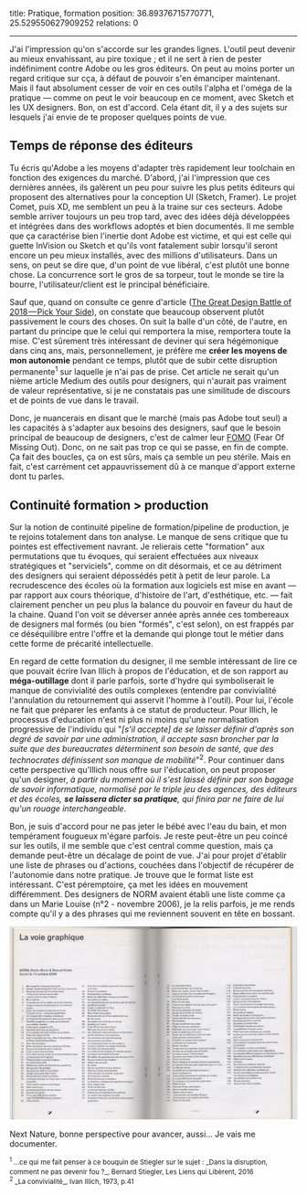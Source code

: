 title: Pratique, formation
position: 36.89376715770771, 25.529550627909252
relations: 0

---















































J'ai l'impression qu'on s'accorde sur les grandes lignes. L'outil peut devenir au mieux envahissant, au pire toxique ; et il ne sert à rien de pester indéfiniment contre Adobe ou les gros éditeurs. On peut au moins porter un regard critique sur cça, à défaut de pouvoir s'en émanciper maintenant. Mais il faut absolument cesser de voir en ces outils l'alpha et l'oméga de la pratique — comme on peut le voir beaucoup en ce moment, avec Sketch et les UX designers. Bon, on est d'accord. Cela étant dit, il y a des sujets sur lesquels j'ai envie de te proposer quelques points de vue.

## Temps de réponse des éditeurs
Tu écris qu'Adobe a les moyens d'adapter très rapidement leur toolchain en fonction des exigences du marché. D'abord, j'ai l'impression que ces dernières années, ils galèrent un peu pour suivre les plus petits éditeurs qui proposent des alternatives pour la conception UI (Sketch, Framer). Le projet Comet, puis XD, me semblent un peu à la traine sur ces secteurs. Adobe semble arriver toujours un peu trop tard, avec des idées déjà développées et intégrées dans des workflows adoptés et bien documentés.
Il me semble que ça caractérise bien l'inertie dont Adobe est victime, et qui est celle qui guette InVision ou Sketch et qu'ils vont fatalement subir lorsqu'il seront encore un peu mieux installés, avec des millions d'utilisateurs. Dans un sens, on peut se dire que, d'un point de vue libéral, c'est plutôt une bonne chose. La concurrence sort le gros de sa torpeur, tout le monde se tire la bourre, l'utilisateur/client est le principal bénéficiaire.

Sauf que, quand on consulte ce genre d'article ([The Great Design Battle of 2018 — Pick Your Side](https://medium.com/sketch-app-sources/design-tool-choices-2018-a3e6a8ce87c6)), on constate que beaucoup observent plutôt passivement le cours des choses. On suit la balle d'un côté, de l'autre, en partant du principe que le celui qui remportera la mise, remportera toute la mise. C'est sûrement très intéressant de deviner qui sera hégémonique dans cinq ans, mais, personnellement, je préfère me **créer les moyens de mon autonomie** pendant ce temps, plutôt que de subir cette disruption permanente<sup>1</sup> sur laquelle je n'ai pas de prise. Cet article ne serait qu'un nième article Medium des outils pour designers, qui n'aurait pas vraiment de valeur représentative, si je ne constatais pas une similitude de discours et de points de vue dans le travail.

Donc, je nuancerais en disant que le marché (mais pas Adobe tout seul) a les capacités à s'adapter aux besoins des designers, sauf que le besoin principal de beaucoup de designers, c'est de calmer leur [FOMO](https://fr.wikipedia.org/wiki/Fear_of_missing_out) (Fear Of Missing Out). Donc, on ne sait pas trop ce qui se passe, en fin de compte. Ça fait des boucles, ça on est sûrs, mais ça semble un peu stérile. Mais en fait, c'est carrément cet appauvrissement dû à ce manque d'apport externe dont tu parles.

## Continuité formation > production
Sur la notion de continuité pipeline de formation/pipeline de production, je te rejoins totalement dans ton analyse. Le manque de sens critique que tu pointes est effectivement navrant. Je relierais cette "formation" aux permutations que tu évoques, qui seraient effectuées aux niveaux stratégiques et "serviciels", comme on dit désormais, et ce au détriment des designers qui seraient dépossédés petit à petit de leur parole. La recrudescence des écoles où la formation aux logiciels est mise en avant — par rapport aux cours théorique, d'histoire de l'art, d'esthétique, etc. — fait clairement pencher un peu plus la balance du pouvoir en faveur du haut de la chaine. Quand l'on voit se déverser année après année ces tombereaux de designers mal formés (ou bien "formés", c'est selon), on est frappés par ce déséquilibre entre l'offre et la demande qui plonge tout le métier dans cette forme de précarité intellectuelle.

En regard de cette formation du designer, il me semble intéressant de lire ce que pouvait écrire Ivan Illich à propos de l'éducation, et de son rapport au **méga-outillage** dont il parle parfois, sorte d'hydre qui symboliserait le manque de convivialité des outils complexes (entendre par convivialité l'annulation du retournement qui asservit l'homme à l'outil). Pour lui, l'école ne fait que préparer les enfants à ce statut de producteur. Pour Illich, le processus d'education n'est ni plus ni moins qu'une normalisation progressive de l'individu qui "_[s'il accepte] de se laisser définir d'après son degré de savoir par une administration, il accepte sasn broncher par la suite que des bureaucrates déterminent son besoin de santé, que des technocrates définissent son manque de mobilité_"<sup>2</sup>. Pour continuer dans cette perspective qu'Illich nous offre sur l'éducation, on peut proposer qu'un designer, *à partir du moment où il s'est laissé définir par son bagage de savoir informatique, normalisé par le triple jeu des agences, des éditeurs et des écoles, **se laissera dicter sa pratique**, qui finira par ne faire de lui qu'un rouage interchangeable*.

Bon, je suis d'accord pour ne pas jeter le bébé avec l'eau du bain, et mon tempérament fougueux m'égare parfois. Je reste peut-être un peu coincé sur les outils, il me semble que c'est central comme question, mais ça demande peut-être un décalage de point de vue. J'ai pour projet d'établir une liste de phrases ou d'actions, couchées dans l'objectif de récupérer de l'autonomie dans notre pratique. Je trouve que le format liste est intéressant. C'est péremptoire, ça met les idées en mouvement différemment. Des designers de NORM avaient établi une liste comme ça dans un Marie Louise (n°2 - novembre 2006), je la relis parfois, je me rends compte qu'il y a des phrases qui me reviennent souvent en tête en bossant.

![Scan de Back Cover](https://github.com/patjennings/exercices-isometriques/blob/gh-pages/images/bc_list_180420.png?raw=true)

Next Nature, bonne perspective pour avancer, aussi… Je vais me documenter.

<small>
<sup>1</sup> …ce qui me fait penser à ce bouquin de Stiegler sur le sujet : _Dans la disruption, comment ne pas devenir fou ?_, Bernard Stiegler, Les Liens qui Libèrent, 2016<br/>
<sup>2</sup> _La convivialité_, Ivan Illich, 1973, p.41
</small>
